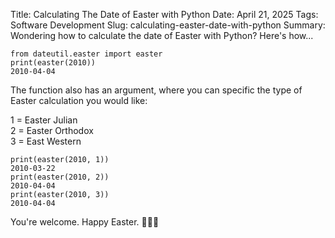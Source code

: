 Title: Calculating The Date of Easter with Python
Date: April 21, 2025
Tags: Software Development
Slug: calculating-easter-date-with-python
Summary: Wondering how to calculate the date of Easter with Python? Here's how...

```
from dateutil.easter import easter  
print(easter(2010))  
2010-04-04  
```
  
The function also has an argument, where you can specific the type of Easter calculation you would like:  
  
1 = Easter Julian  
2 = Easter Orthodox  
3 = East Western  
  
```
print(easter(2010, 1))
2010-03-22  
print(easter(2010, 2))
2010-04-04  
print(easter(2010, 3))  
2010-04-04    
```
  
You're welcome. Happy Easter. 🐰🐰🐰